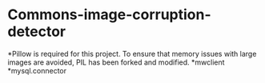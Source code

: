 # Commons-image-corruption-detector
*Pillow is required for this project. To ensure that memory issues with large images are avoided, PIL has been forked and modified.
*mwclient
*mysql.connector
